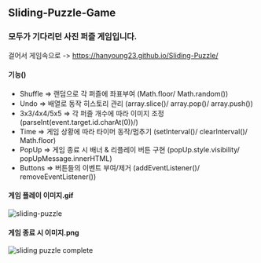 ## Sliding-Puzzle-Game

### 모두가 기다리던 사진 퍼즐 게임입니다.
걸어서 게임속으로 -> https://hanyoung23.github.io/Sliding-Puzzle/

#### 기능()
- Shuffle => 랜덤으로 각 퍼즐에 좌표부여 (Math.floor/ Math.random())
- Undo => 배열로 동작 히스토리 관리 (array.slice()/ array.pop()/ array.push())
- 3x3/4x4/5x5 => 각 퍼즐 개수에 따라 이미지 조정 (parseInt(event.target.id.charAt(0))/)
- Time => 게임 상황에 따라 타이머 동작/멈추기 (setInterval()/ clearInterval()/ Math.floor)
- PopUp => 게임 종료 시 배너 & 리플레이 버튼 구현 (popUp.style.visibility/ popUpMessage.innerHTML)
- Buttons => 버튼들의 이벤트 부여/제거 (addEventListener()/ removeEventListener())

#### 게임 플레이 이미지.gif
![sliding-puzzle](https://user-images.githubusercontent.com/67942048/96875860-ae8ad380-14b2-11eb-9593-ad4cdca0ea9f.gif)

#### 게임 종료 시 이미지.png
![sliding puzzle complete](https://user-images.githubusercontent.com/67942048/96876361-51dbe880-14b3-11eb-9bb5-c050ca7dc04a.png)

